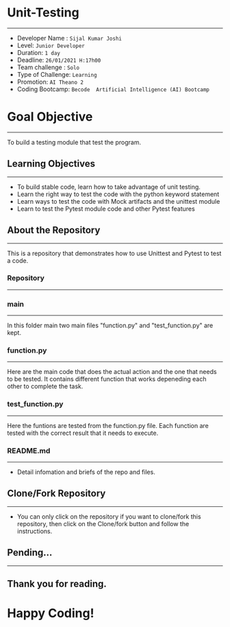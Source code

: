 # Unit-Testing 
---
- Developer Name : `Sijal Kumar Joshi`
- Level: `Junior Developer`
- Duration: `1 day`
- Deadline: `26/01/2021 H:17h00`
- Team challenge : `Solo`
- Type of Challenge: `Learning`
- Promotion: `AI Theano 2`
- Coding Bootcamp: `Becode  Artificial Intelligence (AI) Bootcamp`

# Goal Objective
---
To build a testing module that test the program.

## Learning Objectives
---
- To build stable code, learn how to take advantage of unit testing. 
- Learn the right way to test the code with the python keyword statement 
- Learn ways to test the code with Mock artifacts and the unittest module 
- Learn to test the Pytest module code and other Pytest features

## About the Repository
---
This is a repository that demonstrates how to use Unittest and Pytest to test a code. 

### Repository
---

### main
---
In this folder main two main files "function.py" and "test_function.py" are kept.

### function.py
---
Here are the main code that does the actual action and the one that needs to be tested.
It contains different function that works depeneding each other to complete the task.

### test_function.py
---
Here the funtions are tested from the function.py file. Each function are tested with the correct result that it needs to execute.


### README.md
---
* Detail infomation and briefs of the repo and files.
  
## Clone/Fork Repository
---
- You can only click on the repository if you want to clone/fork this repository, then click on the Clone/fork button and follow the instructions.

## Pending...
---
  
## Thank you for reading. 
# Happy Coding!